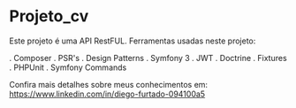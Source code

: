 Projeto_cv
==========

Este projeto é uma API RestFUL.
Ferramentas usadas neste projeto:

. Composer
. PSR's
. Design Patterns
. Symfony 3
. JWT
. Doctrine
. Fixtures
. PHPUnit
. Symfony Commands

Confira mais detalhes sobre meus conhecimentos em: 
https://www.linkedin.com/in/diego-furtado-094100a5
